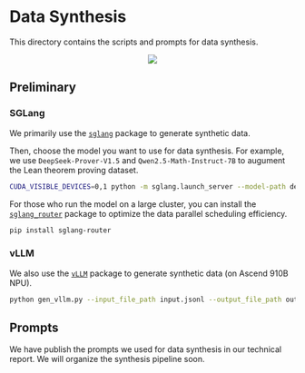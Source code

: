 # Data Synthesis

This directory contains the scripts and prompts for data synthesis.

<div align=center>
<img src="https://github.com/RUC-GSAI/YuLan-Mini/blob/main/assets/data-pipeline.png">
</div>

## Preliminary

### SGLang

We primarily use the [`sglang`](https://docs.sglang.ai/start/install.html) package to generate synthetic data.

Then, choose the model you want to use for data synthesis. For example, we use `DeepSeek-Prover-V1.5` and `Qwen2.5-Math-Instruct-7B` to augument the Lean theorem proving dataset.

```bash
CUDA_VISIBLE_DEVICES=0,1 python -m sglang.launch_server --model-path deepseek-ai/DeepSeek-Prover-V1.5-RL --port 30000 --trust-remote-code --dp 2
```

For those who run the model on a large cluster, you can install the [`sglang_router`](https://docs.sglang.ai/router/router.html) package to optimize the data parallel scheduling efficiency.

```bash
pip install sglang-router
```

### vLLM

We also use the [`vLLM`](https://docs.vllm.ai/) package to generate synthetic data (on Ascend 910B NPU).

```bash
python gen_vllm.py --input_file_path input.jsonl --output_file_path output.jsonl
```

## Prompts

We have publish the prompts we used for data synthesis in our technical report. We will organize the synthesis pipeline soon.
